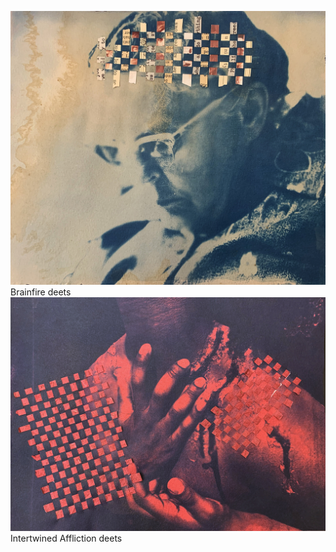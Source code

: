 ![Branching](Brainfire.jpg)
Brainfire deets
![Branching](Intertwined-Affliction.jpg)
Intertwined Affliction deets

